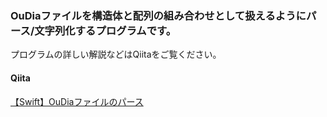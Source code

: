 ### OuDiaファイルを構造体と配列の組み合わせとして扱えるようにパース/文字列化するプログラムです。
プログラムの詳しい解説などはQiitaをご覧ください。

#### Qiita
[【Swift】OuDiaファイルのパース](https://qiita.com/yu3san3/items/489ffa3ac03b5c051676)
